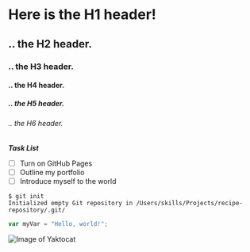 # Here is the H1 header!

## .. the H2 header.

### .. the H3 header.

#### .. the H4 header.

##### .. the H5 header.

###### .. the H6 header.

<b><i>Task List</b></i>
- [ ] Turn on GitHub Pages
- [ ] Outline my portfolio
- [ ] Introduce myself to the world

```
$ git init
Initialized empty Git repository in /Users/skills/Projects/recipe-repository/.git/
```
``` javascript
var myVar = "Hello, world!";
```

![Image of Yaktocat](https://octodex.github.com/images/yaktocat.png)
